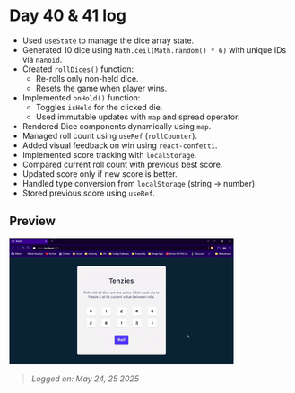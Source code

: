 # Day 40 & 41 log

- Used `useState` to manage the dice array state.
- Generated 10 dice using `Math.ceil(Math.random() * 6)` with unique IDs via `nanoid`.
- Created `rollDices()` function:
  - Re-rolls only non-held dice.
  - Resets the game when player wins.
- Implemented `onHold()` function:
  - Toggles `isHeld` for the clicked die.
  - Used immutable updates with `map` and spread operator.
- Rendered Dice components dynamically using `map`.
- Managed roll count using `useRef` (`rollCounter`).
- Added visual feedback on win using `react-confetti`.
- Implemented score tracking with `localStorage`.
- Compared current roll count with previous best score.
- Updated score only if new score is better.
- Handled type conversion from `localStorage` (string → number).
- Stored previous score using `useRef`.

## Preview 

![Teniz Preview](./TenziesPreview.gif)

> *Logged on: May 24, 25 2025*